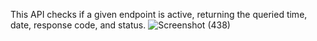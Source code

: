 This API checks if a given endpoint is active, returning the queried time, date, response code, and status.
![Screenshot (438)](https://github.com/POORNIMA-MC/API-STATUS-TRACKER-APPLICATION/assets/94465883/dafcee72-0bfd-4914-b916-55f8f67f72c3)
